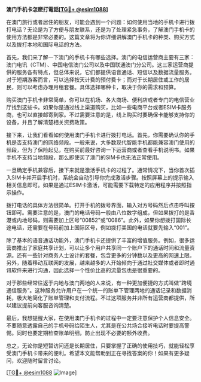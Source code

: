**澳门手机卡怎麽打電話[[TG💪+ @esim1088](https://t.me/s/esim1088)]**

在澳门旅行或者居住的朋友，可能会遇到一个问题：如何使用当地的手机卡进行拨打电话？无论是为了方便与朋友联系，还是为了处理紧急事务，了解澳门手机卡的使用方法都是非常必要的。这篇文章将为你详细讲解澳门手机卡的种类、购买方式以及拨打本地和国际电话的方法。

首先，我们来了解一下澳门的手机卡有哪些选择。澳门的电信运营商主要有三家：澳门电讯（CTM）、中国电信澳门公司以及中国联通澳门分公司。这三家运营商提供的服务各有特点，但总体来说，它们都提供语音通话、短信以及数据流量服务。对于短期游客而言，可以选择按天计费的预付费卡；而对于长期居住或工作的居民，则可以考虑办理月租套餐。具体选择哪种卡，取决于你的需求和预算。

购买澳门手机卡非常简单，你可以在机场、各大商场、便利店或者专门的电信营业厅找到这些卡。如果你是通过线上渠道购买，比如一些电商平台或者ESIM卡服务商，也可以直接邮寄到家。不过需要注意的是，线上购买时要确保卡能够支持你的设备，并且了解清楚相关资费政策。

接下来，让我们看看如何使用澳门手机卡进行拨打电话。首先，你需要确认你的手机是否支持澳门的网络频段。一般来说，大多数现代智能手机都能兼容澳门使用的频段，但为了保险起见，在购买前最好咨询一下运营商或者查看手机说明书。如果手机不支持当地频段，那么即使买了澳门的SIM卡也无法正常使用。

一旦确定手机兼容后，接下来就是激活手机卡的过程了。通常情况下，当你首次插入SIM卡并开启手机时，系统会自动引导你完成激活步骤。按照屏幕上的提示输入相关信息即可。如果是通过ESIM卡激活，可能需要下载特定的应用程序并按照指示操作。

拨打电话的具体方法很简单。打开手机的拨号界面，输入对方号码然后点击呼叫按钮即可。需要注意的是，澳门的电话号码一般由八位数字组成，但如果拨打的是香港或内地号码，则需要加上区号“00852”或“0086”。此外，如果你想拨打国际长途电话，还需要在号码前加上国际区号，例如拨打美国的电话就要先输入“001”。

除了基本的语音通话功能外，澳门手机卡还提供了丰富的增值服务。例如，很多运营商推出了家庭共享计划，可以让多个用户共享同一个账户下的通话时间和流量资源。还有一些针对商务人士设计的套餐，包含更多的分钟数以及更高的网速上限。另外，随着移动互联网的发展，越来越多的人开始倾向于通过社交媒体或者即时通讯软件来进行沟通，因此选择一个性价比高的流量包也是很重要的。

对于那些经常往返于内地与澳门两地的人来说，有一种更加便捷的方式叫做“跨境通信服务”。这种服务允许用户在一个统一的账单下管理两地的通话记录和数据消耗，极大地简化了账单管理和支付流程。不过这项服务并非所有运营商都提供，所以建议提前向客服咨询清楚。

最后，我想提醒大家，在使用澳门手机卡的过程中一定要注意保护个人信息安全。不要随意透露自己的手机号码给陌生人，尤其是在公共场合接听电话时要提高警惕。同时也要定期检查账单明细，防止出现不必要的额外收费。

总之，无论你是短暂访问还是长期居住，只要掌握了正确的使用技巧，就能轻松享受澳门手机卡带来的便利。希望本文能帮助到正在寻找答案的你！如果有更多疑问，欢迎随时留言讨论。

[[TG💪+ @esim1088](https://t.me/s/esim1088) ![Image](https://i.postimg.cc/4NQfJmqS/Snipaste-2025-05-13-00-14-12.png)]